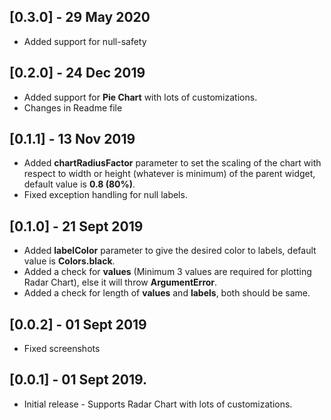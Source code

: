 ## [0.3.0] - 29 May 2020

* Added support for null-safety
## [0.2.0] - 24 Dec 2019

* Added support for **Pie Chart** with lots of customizations.
* Changes in Readme file

## [0.1.1] - 13 Nov 2019

* Added **chartRadiusFactor** parameter to set the scaling of the chart with respect to width or height (whatever is minimum) of the parent widget, default value is **0.8 (80%)**.
* Fixed exception handling for null labels.

## [0.1.0] - 21 Sept 2019

* Added **labelColor** parameter to give the desired color to labels, default value is **Colors.black**.
* Added a check for **values** (Minimum 3 values are required for plotting Radar Chart), else it will throw **ArgumentError**.
* Added a check for length of **values** and **labels**, both should be same.

## [0.0.2] - 01 Sept 2019

* Fixed screenshots

## [0.0.1] - 01 Sept 2019.

* Initial release - Supports Radar Chart with lots of customizations.
